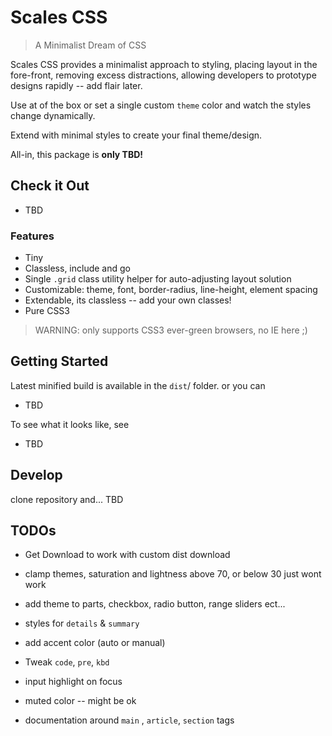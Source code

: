 # Scales CSS

> A Minimalist Dream of CSS

Scales CSS provides a minimalist approach to styling, placing layout in the fore-front, removing excess distractions, allowing  developers to prototype designs rapidly -- add flair later.

Use at of the box or set a single custom `theme` color and watch the styles change dynamically.

Extend with minimal styles to create your final theme/design.

All-in, this package is **only TBD!**



## Check it Out

- TBD



### Features

- Tiny
- Classless, include and go
- Single `.grid` class utility helper for auto-adjusting layout solution
- Customizable: theme, font, border-radius, line-height, element spacing
- Extendable, its classless -- add your own classes!
- Pure CSS3

> WARNING: only supports CSS3 ever-green browsers, no IE here ;)



## Getting Started

Latest minified build is available in the `dist`/ folder. or you can

- TBD

To see what it looks like, see

- TBD



## Develop

clone repository and... TBD



## TODOs

- Get Download to work with custom dist download

- clamp themes, saturation and lightness above 70, or below 30 just wont work

- add theme to parts, checkbox, radio button, range sliders ect...

- styles for `details` & `summary`

- add accent color (auto or manual)

- Tweak `code`, `pre`, `kbd`

- input highlight on focus

- muted color -- might be ok

- documentation around `main` , `article`, `section` tags


